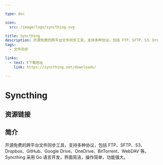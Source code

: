 ```yaml
---

type: doc

icon:
  src: /image/logo/syncthing.svg

title: Syncthing
description: 开源免费的跨平台文件同步工具，支持多种协议，包括 FTP、SFTP、S3、Dropbox、GitHub、Google Drive、OneDrive、BitTorrent、WebDAV 等。Syncthing 采用 Go 语言开发，界面简洁，操作简单，功能强大。
tags:
  - 文件同步

links:
  - text: ⏬下载地址
    link: https://syncthing.net/downloads/

---
```


<ShowLogo />

# Syncthing

<ShowTags />

<ShowBreadcrumb />

## 资源链接

<ShowLinks />

## 简介

开源免费的跨平台文件同步工具，支持多种协议，包括 FTP、SFTP、S3、Dropbox、GitHub、Google Drive、OneDrive、BitTorrent、WebDAV 等。Syncthing 采用 Go 语言开发，界面简洁，操作简单，功能强大。
